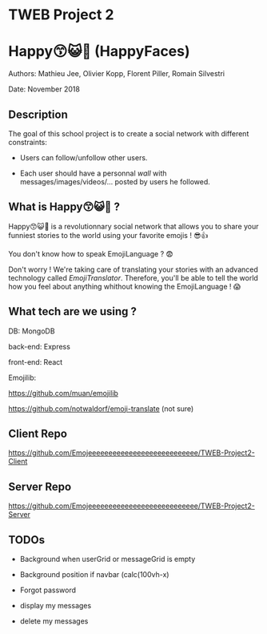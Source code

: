 # TWEB Project 2

# Happy😙😺👻  (HappyFaces)

Authors: Mathieu Jee, Olivier Kopp, Florent Piller, Romain Silvestri

Date: November 2018

 ## Description

The goal of this school project is to create a social network with different constraints:

- Users can follow/unfollow other users. 

- Each user should have a personnal *wall* with messages/images/videos/... posted by users he followed. 



## What is Happy:kissing_smiling_eyes::smiley_cat::ghost: ? 

Happy😙😺👻 is a revolutionnary social network that allows you to share your funniest stories to the world using your favorite emojis ! :sunglasses::thumbsup:

You don't know how to speak EmojiLanguage ? :fearful: 

Don't worry ! We're taking care of translating your stories with an advanced technology called *EmojiTranslator*. Therefore, you'll be able to tell the world how you feel about anything whithout knowing the EmojiLanguage ! :scream:

## What tech are we using ?

DB: MongoDB 

back-end: Express

front-end: React

Emojilib:

https://github.com/muan/emojilib

https://github.com/notwaldorf/emoji-translate (not sure)

## Client Repo

https://github.com/Emojeeeeeeeeeeeeeeeeeeeeeeeeeee/TWEB-Project2-Client



## Server Repo

https://github.com/Emojeeeeeeeeeeeeeeeeeeeeeeeeeee/TWEB-Project2-Server



## TODOs

- Background when userGrid or messageGrid is empty

- Background position if navbar (calc(100vh-x)

- Forgot password

- display my messages

- delete my messages

  